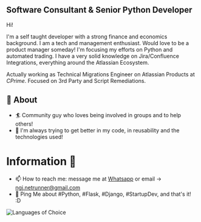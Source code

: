 ## Software Consultant & Senior Python Developer           
Hi!

I'm a self taught developer with a strong finance and economics background. I am a tech and management enthusiast. Would love to be a product manager someday! I'm focusing my efforts on Python and automated trading. I have a very solid knowledge on Jira/Confluence Integrations, everything around the Atlassian Ecosystem.

Actually working as Technical Migrations Engineer on Atlassian Products at *CPrime*. Focused on 3rd Party and Script Remediations.

## 🧐 About
- 🏄‍ Community guy who loves being involved in groups and to help others!
- 🌱 I'm always trying to get better in my code, in reusability and the technologies used!

# Information 🤔
- 📫 How to reach me: message me at [Whatsapp](https://wa.me/+5547996235834) or email -> ngj.netrunner@gmail.com
- 💬 Ping Me about #Python, #Flask, #Django, #StartupDev, and that's it! :D 

![Languages of Choice](https://github-readme-stats.vercel.app/api/top-langs/?username=ngeorgj&layout=compact&theme=dracula)
